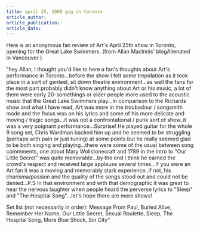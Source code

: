 ```yaml
---
title: april 25, 2009 gig in toronto
article_author:
article_publication:
article_date:
---
```

Here is an anonymous fan review of Art's April 25th show in Toronto, opening for the Great Lake Swimmers. (from Allan MacInnis' blogAlienated In Vancouver )  
  
"hey Allan, I thought you'd like to here a fan's thoughts about Art's performance in Toronto...before the show I felt some trepidation as it took place in a sort of genteel, sit down theatre environment...as well the fans for the most part probably didn't know anything about Art or his music, a lot of them were early 20-somethings or older people more used to the acoustic music that the Great Lake Swimmers play...in comparison to the Richards show and what I have read, Art was more in the troubadour / songsmith mode and the focus was on his lyrics and some of his more delicate and moving / tragic songs...it was not a confrontational / punk sort of show..it was a very poignant performance...Surprise! He played guitar for the whole 9 song set, Chris Wardman backed him up and he seemed to be struggling (perhaps with pain or just tuning) at some points but he really seemed glad to be both singing and playing...there were some of the usual between song commments, one about Mary Wollstonecraft and 1789 in the intro to "Our Little Secret" was quite memorable...by the end I think he earned the crowd's respect and received large applause several times...if you were an Art fan it was a moving and memorably stark experience..if not, his charisma/passion and the quality of the songs stood out and could not be denied...P.S In that environment and with that demographic it was great to hear the nervous laughter when people heard the perverse lyrics to "Sleep" and "The Hospital Song"...let's hope there are more shows!  
  
Set list (not necessarily in order): Message From Paul, Buried Alive, Remember Her Name, Our Little Secret, Sexual Roulette, Sleep, The Hospital Song, More Blue Shock, Sin City"  
